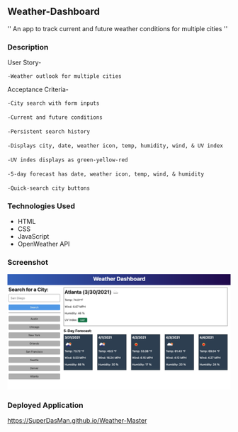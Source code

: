 ## Weather-Dashboard ##
'' An app to track current and future weather conditions for multiple cities ''

### Description
User Story-

	-Weather outlook for multiple cities

Acceptance Criteria-

	-City search with form inputs

	-Current and future conditions

	-Persistent search history

	-Displays city, date, weather icon, temp, humidity, wind, & UV index

	-UV indes displays as green-yellow-red 

	-5-day forecast has date, weather icon, temp, wind, & humidity

	-Quick-search city buttons

### Technologies Used
- HTML
- CSS
- JavaScript
- OpenWeather API

### Screenshot
<img src="./assets/images/06-server-side-apis-homework-demo.png">


### Deployed Application
https://SuperDasMan.github.io/Weather-Master

